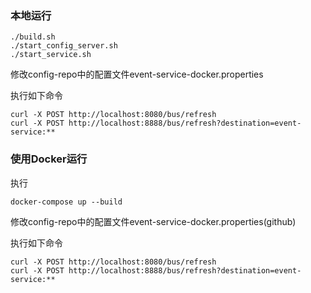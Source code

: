 ### 本地运行
```
./build.sh
./start_config_server.sh
./start_service.sh
```

修改config-repo中的配置文件event-service-docker.properties

执行如下命令
```
curl -X POST http://localhost:8080/bus/refresh
curl -X POST http://localhost:8888/bus/refresh?destination=event-service:**
```

### 使用Docker运行
执行
```
docker-compose up --build
```

修改config-repo中的配置文件event-service-docker.properties(github)

执行如下命令
```
curl -X POST http://localhost:8080/bus/refresh
curl -X POST http://localhost:8888/bus/refresh?destination=event-service:**
```
